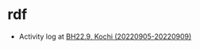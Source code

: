# rdf
- Activity log at [BH22.9, Kochi (20220905-20220909)](https://wiki.lifesciencedb.jp/mw/BH22.9)
